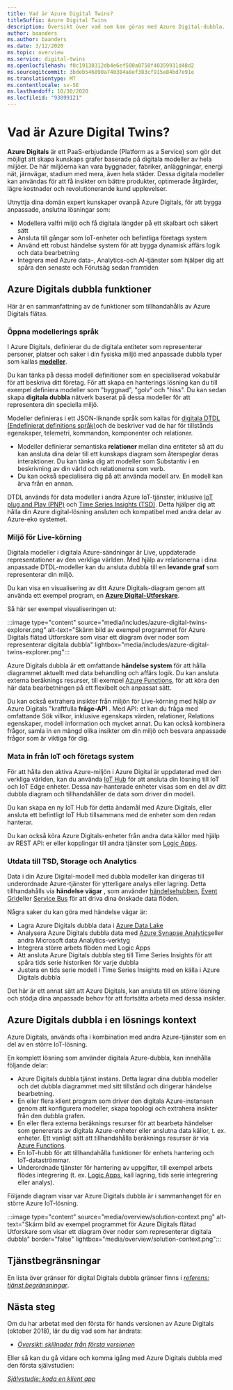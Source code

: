 ```yaml
---
title: Vad är Azure Digital Twins?
titleSuffix: Azure Digital Twins
description: Översikt över vad som kan göras med Azure Digital-dubbla.
author: baanders
ms.author: baanders
ms.date: 3/12/2020
ms.topic: overview
ms.service: digital-twins
ms.openlocfilehash: f0c19130312db4e6ef500a0750f40359931d48d2
ms.sourcegitcommit: 3bdeb546890a740384a8ef383cf915e84bd7e91e
ms.translationtype: MT
ms.contentlocale: sv-SE
ms.lasthandoff: 10/30/2020
ms.locfileid: "93099121"
---
```

# <a name="what-is-azure-digital-twins"></a>Vad är Azure Digital Twins?

**Azure Digitals** är ett PaaS-erbjudande (Platform as a Service) som gör det möjligt att skapa kunskaps grafer baserade på digitala modeller av hela miljöer. De här miljöerna kan vara byggnader, fabriker, anläggningar, energi nät, järnvägar, stadium med mera, även hela städer. Dessa digitala modeller kan användas för att få insikter om bättre produkter, optimerade åtgärder, lägre kostnader och revolutionerande kund upplevelser.

Utnyttja dina domän expert kunskaper ovanpå Azure Digitals, för att bygga anpassade, anslutna lösningar som:
* Modellera valfri miljö och få digitala längder på ett skalbart och säkert sätt
* Ansluta till gångar som IoT-enheter och befintliga företags system
* Använd ett robust händelse system för att bygga dynamisk affärs logik och data bearbetning
* Integrera med Azure data-, Analytics-och AI-tjänster som hjälper dig att spåra den senaste och Förutsäg sedan framtiden

## <a name="azure-digital-twins-capabilities"></a>Azure Digitals dubbla funktioner

Här är en sammanfattning av de funktioner som tillhandahålls av Azure Digitals flätas.

### <a name="open-modeling-language"></a>Öppna modellerings språk

I Azure Digitals, definierar du de digitala entiteter som representerar personer, platser och saker i din fysiska miljö med anpassade dubbla typer som kallas [**modeller**](concepts-models.md). 

Du kan tänka på dessa modell definitioner som en specialiserad vokabulär för att beskriva ditt företag. För att skapa en hanterings lösning kan du till exempel definiera modeller som "byggnad", "golv" och "hiss". Du kan sedan skapa **digitala dubbla** nätverk baserat på dessa modeller för att representera din speciella miljö.

Modeller definieras i ett JSON-liknande språk som kallas för [digitala DTDL (Endefinierat definitions språk)](https://github.com/Azure/opendigitaltwins-dtdl/blob/master/DTDL/v2/dtdlv2.md)och de beskriver vad de har för tillstånds egenskaper, telemetri, kommandon, komponenter och relationer.
* Modeller definierar semantiska **relationer** mellan dina entiteter så att du kan ansluta dina delar till ett kunskaps diagram som återspeglar deras interaktioner. Du kan tänka dig att modeller som Substantiv i en beskrivning av din värld och relationerna som verb.
* Du kan också specialisera dig på att använda modell arv. En modell kan ärva från en annan.

DTDL används för data modeller i andra Azure IoT-tjänster, inklusive [IoT plug and Play (PNP)](../iot-pnp/overview-iot-plug-and-play.md) och [Time Series Insights (TSD)](../time-series-insights/overview-what-is-tsi.md). Detta hjälper dig att hålla din Azure digital-lösning ansluten och kompatibel med andra delar av Azure-eko systemet.

### <a name="live-execution-environment"></a>Miljö för Live-körning

Digitala modeller i digitala Azure-sändningar är Live, uppdaterade representationer av den verkliga världen. Med hjälp av relationerna i dina anpassade DTDL-modeller kan du ansluta dubbla till en **levande graf** som representerar din miljö.

Du kan visa en visualisering av ditt Azure Digitals-diagram genom att använda ett exempel program, en [**Azure Digital-Utforskare**](/samples/azure-samples/digital-twins-explorer/digital-twins-explorer/).

Så här ser exempel visualiseringen ut:

:::image type="content" source="media/includes/azure-digital-twins-explorer.png" alt-text="Skärm bild av exempel programmet för Azure Digitals flätad Utforskare som visar ett diagram över noder som representerar digitala dubbla" lightbox="media/includes/azure-digital-twins-explorer.png":::

Azure Digitals dubbla är ett omfattande **händelse system** för att hålla diagrammet aktuellt med data behandling och affärs logik. Du kan ansluta externa beräknings resurser, till exempel [Azure Functions](../azure-functions/functions-overview.md), för att köra den här data bearbetningen på ett flexibelt och anpassat sätt.

Du kan också extrahera insikter från miljön för Live-körning med hjälp av Azure Digitals "kraftfulla **fråge-API** . Med API: et kan du fråga med omfattande Sök villkor, inklusive egenskaps värden, relationer, Relations egenskaper, modell information och mycket annat. Du kan också kombinera frågor, samla in en mängd olika insikter om din miljö och besvara anpassade frågor som är viktiga för dig.

### <a name="input-from-iot-and-business-systems"></a>Mata in från IoT och företags system

För att hålla den aktiva Azure-miljön i Azure Digital är uppdaterad med den verkliga världen, kan du använda [IoT Hub](../iot-hub/about-iot-hub.md) för att ansluta din lösning till IoT och IoT Edge enheter. Dessa nav-hanterade enheter visas som en del av ditt dubbla diagram och tillhandahåller de data som driver din modell.

Du kan skapa en ny IoT Hub för detta ändamål med Azure Digitals, eller ansluta ett befintligt IoT Hub tillsammans med de enheter som den redan hanterar.

Du kan också köra Azure Digitals-enheter från andra data källor med hjälp av REST API: er eller kopplingar till andra tjänster som [Logic Apps](../logic-apps/logic-apps-overview.md).

### <a name="output-to-tsi-storage-and-analytics"></a>Utdata till TSD, Storage och Analytics

Data i din Azure Digital-modell med dubbla modeller kan dirigeras till underordnade Azure-tjänster för ytterligare analys eller lagring. Detta tillhandahålls via **händelse vägar** , som använder [händelsehubben](../event-hubs/event-hubs-about.md), [Event Grid](../event-grid/overview.md)eller [Service Bus](../service-bus-messaging/service-bus-messaging-overview.md) för att driva dina önskade data flöden.

Några saker du kan göra med händelse vägar är:
* Lagra Azure Digitals dubbla data i [Azure Data Lake](../storage/blobs/data-lake-storage-introduction.md)
* Analysera Azure Digitals dubbla data med [Azure Synapse Analytics](../synapse-analytics/sql-data-warehouse/sql-data-warehouse-overview-what-is.md)eller andra Microsoft data Analytics-verktyg
* Integrera större arbets flöden med Logic Apps
* Att ansluta Azure Digitals dubbla steg till Time Series Insights för att spåra tids serie historiken för varje dubbla
* Justera en tids serie modell i Time Series Insights med en källa i Azure Digitals dubbla

Det här är ett annat sätt att Azure Digitals, kan ansluta till en större lösning och stödja dina anpassade behov för att fortsätta arbeta med dessa insikter.

## <a name="azure-digital-twins-in-a-solution-context"></a>Azure Digitals dubbla i en lösnings kontext

Azure Digitals, används ofta i kombination med andra Azure-tjänster som en del av en större IoT-lösning. 

En komplett lösning som använder digitala Azure-dubbla, kan innehålla följande delar:
* Azure Digitals dubbla tjänst instans. Detta lagrar dina dubbla modeller och det dubbla diagrammet med sitt tillstånd och dirigerar händelse bearbetning.
* En eller flera klient program som driver den digitala Azure-instansen genom att konfigurera modeller, skapa topologi och extrahera insikter från den dubbla grafen.
* En eller flera externa beräknings resurser för att bearbeta händelser som genererats av digitala Azure-enheter eller anslutna data källor, t. ex. enheter. Ett vanligt sätt att tillhandahålla beräknings resurser är via [Azure Functions](../azure-functions/functions-overview.md).
* En IoT-hubb för att tillhandahålla funktioner för enhets hantering och IoT-dataströmmar.
* Underordnade tjänster för hantering av uppgifter, till exempel arbets flödes integrering (t. ex. [Logic Apps](../logic-apps/logic-apps-overview.md), kall lagring, tids serie integrering eller analys).

Följande diagram visar var Azure Digitals dubbla är i sammanhanget för en större Azure IoT-lösning.

:::image type="content" source="media/overview/solution-context.png" alt-text="Skärm bild av exempel programmet för Azure Digitals flätad Utforskare som visar ett diagram över noder som representerar digitala dubbla" border="false" lightbox="media/overview/solution-context.png":::

## <a name="service-limits"></a>Tjänstbegränsningar

En lista över gränser för digital Digitals dubbla gränser finns i [*referens: tjänst begränsningar*](reference-service-limits.md).

## <a name="next-steps"></a>Nästa steg

Om du har arbetat med den första för hands versionen av Azure Digitals (oktober 2018), lär du dig vad som har ändrats:
* [*Översikt: skillnader från första versionen*](overview-differences.md)

Eller så kan du gå vidare och komma igång med Azure Digitals dubbla med den första självstudien:

[*Självstudie: koda en klient app*](tutorial-code.md)